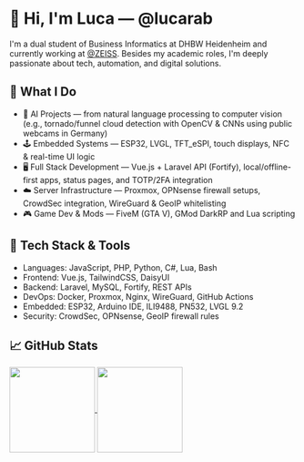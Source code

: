 # 👋 Hi, I'm Luca — @lucarab

I'm a dual student of Business Informatics at DHBW Heidenheim and currently working at [@ZEISS](https://github.com/ZEISS). Besides my academic roles, I'm deeply passionate about tech, automation, and digital solutions.

## 🚀 What I Do

- 🧠 AI Projects — from natural language processing to computer vision (e.g., tornado/funnel cloud detection with OpenCV & CNNs using public webcams in Germany)
- 🕹️ Embedded Systems — ESP32, LVGL, TFT_eSPI, touch displays, NFC & real-time UI logic
- 🖥️ Full Stack Development — Vue.js + Laravel API (Fortify), local/offline-first apps, status pages, and TOTP/2FA integration
- ☁️ Server Infrastructure — Proxmox, OPNsense firewall setups, CrowdSec integration, WireGuard & GeoIP whitelisting
- 🎮 Game Dev & Mods — FiveM (GTA V), GMod DarkRP and Lua scripting

## 🧰 Tech Stack & Tools

- Languages: JavaScript, PHP, Python, C#, Lua, Bash
- Frontend: Vue.js, TailwindCSS, DaisyUI
- Backend: Laravel, MySQL, Fortify, REST APIs
- DevOps: Docker, Proxmox, Nginx, WireGuard, GitHub Actions
- Embedded: ESP32, Arduino IDE, ILI9488, PN532, LVGL 9.2
- Security: CrowdSec, OPNsense, GeoIP firewall rules

## 📈 GitHub Stats

<a href="https://github.com/lucarab">
  <img height=150 align="center" src="https://github-readme-stats.vercel.app/api?username=lucarab&theme=github_dark" />
</a>
<a href="https://github.com/lucarab">
  <img height=150 align="center" src="https://github-readme-stats.vercel.app/api/top-langs?username=lucarab&layout=compact&langs_count=8&card_width=320&theme=github_dark" />
</a>
